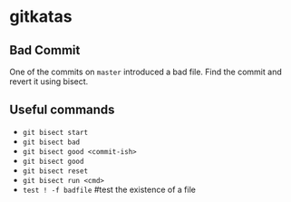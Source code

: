 # gitkatas
##  Bad Commit
One of the commits on `master` introduced a bad file.
Find the commit and revert it using bisect.


## Useful commands

- `git bisect start`
- `git bisect bad`
- `git bisect good <commit-ish>`
- `git bisect good`
- `git bisect reset`
- `git bisect run <cmd>`
- `test ! -f badfile` #test the existence of a file
